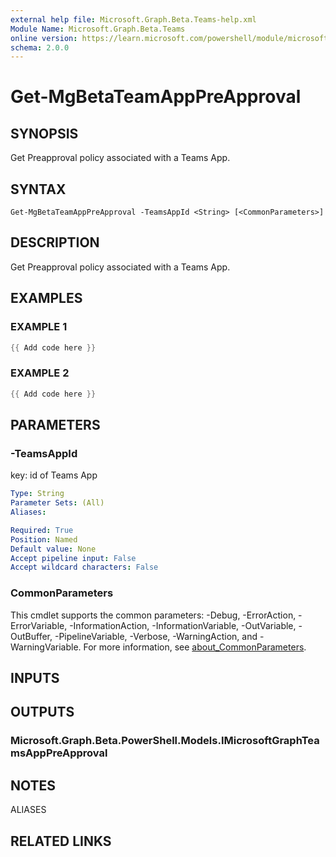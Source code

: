 ```yaml
---
external help file: Microsoft.Graph.Beta.Teams-help.xml
Module Name: Microsoft.Graph.Beta.Teams
online version: https://learn.microsoft.com/powershell/module/microsoft.graph.beta.teams/get-mgbetateamapppreapproval
schema: 2.0.0
---
```


# Get-MgBetaTeamAppPreApproval

## SYNOPSIS
Get Preapproval policy associated with a Teams App.

## SYNTAX

```
Get-MgBetaTeamAppPreApproval -TeamsAppId <String> [<CommonParameters>]
```

## DESCRIPTION
Get Preapproval policy associated with a Teams App.

## EXAMPLES

### EXAMPLE 1
```powershell
{{ Add code here }}
```

### EXAMPLE 2
```powershell
{{ Add code here }}
```

## PARAMETERS

### -TeamsAppId
key: id of Teams App

```yaml
Type: String
Parameter Sets: (All)
Aliases:

Required: True
Position: Named
Default value: None
Accept pipeline input: False
Accept wildcard characters: False
```

### CommonParameters
This cmdlet supports the common parameters: -Debug, -ErrorAction, -ErrorVariable, -InformationAction, -InformationVariable, -OutVariable, -OutBuffer, -PipelineVariable, -Verbose, -WarningAction, and -WarningVariable. For more information, see [about_CommonParameters](http://go.microsoft.com/fwlink/?LinkID=113216).

## INPUTS

## OUTPUTS

### Microsoft.Graph.Beta.PowerShell.Models.IMicrosoftGraphTeamsAppPreApproval
## NOTES

ALIASES

## RELATED LINKS
